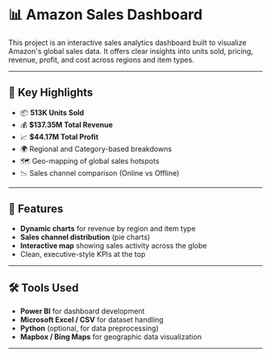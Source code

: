# 📊 Amazon Sales Dashboard

This project is an interactive sales analytics dashboard built to visualize Amazon's global sales data. It offers clear insights into units sold, pricing, revenue, profit, and cost across regions and item types.

---

## 🚀 Key Highlights

- 📦 **513K Units Sold**
- 💰 **$137.35M Total Revenue**
- 📈 **$44.17M Total Profit**
- 🌍 Regional and Category-based breakdowns
- 🗺️ Geo-mapping of global sales hotspots
- 📉 Sales channel comparison (Online vs Offline)

---

## 📌 Features

- **Dynamic charts** for revenue by region and item type
- **Sales channel distribution** (pie charts)
- **Interactive map** showing sales activity across the globe
- Clean, executive-style KPIs at the top

---

## 🛠️ Tools Used

- **Power BI** for dashboard development
- **Microsoft Excel / CSV** for dataset handling
- **Python** (optional, for data preprocessing)
- **Mapbox / Bing Maps** for geographic data visualization

---
